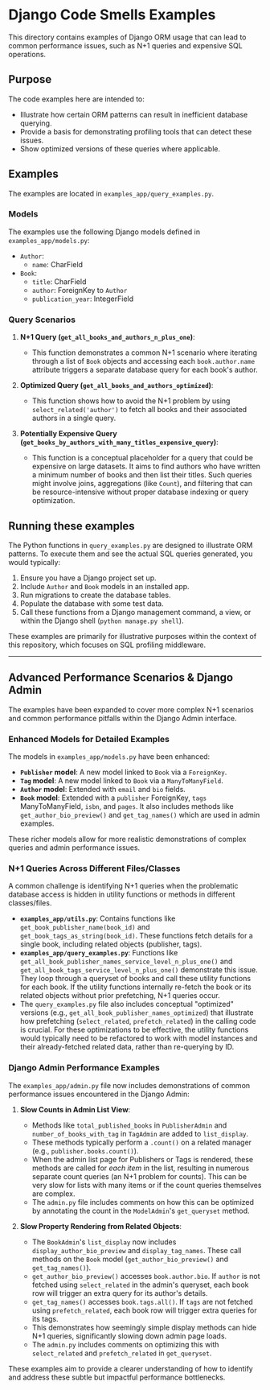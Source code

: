 # Django Code Smells Examples

This directory contains examples of Django ORM usage that can lead to common performance issues, such as N+1 queries and expensive SQL operations.

## Purpose

The code examples here are intended to:
- Illustrate how certain ORM patterns can result in inefficient database querying.
- Provide a basis for demonstrating profiling tools that can detect these issues.
- Show optimized versions of these queries where applicable.

## Examples

The examples are located in `examples_app/query_examples.py`.

### Models

The examples use the following Django models defined in `examples_app/models.py`:

- `Author`:
    - `name`: CharField
- `Book`:
    - `title`: CharField
    - `author`: ForeignKey to `Author`
    - `publication_year`: IntegerField

### Query Scenarios

1.  **N+1 Query (`get_all_books_and_authors_n_plus_one`)**:
    - This function demonstrates a common N+1 scenario where iterating through a list of `Book` objects and accessing each `book.author.name` attribute triggers a separate database query for each book's author.

2.  **Optimized Query (`get_all_books_and_authors_optimized`)**:
    - This function shows how to avoid the N+1 problem by using `select_related('author')` to fetch all books and their associated authors in a single query.

3.  **Potentially Expensive Query (`get_books_by_authors_with_many_titles_expensive_query`)**:
    - This function is a conceptual placeholder for a query that could be expensive on large datasets. It aims to find authors who have written a minimum number of books and then list their titles. Such queries might involve joins, aggregations (like `Count`), and filtering that can be resource-intensive without proper database indexing or query optimization.

## Running these examples

The Python functions in `query_examples.py` are designed to illustrate ORM patterns. To execute them and see the actual SQL queries generated, you would typically:
1.  Ensure you have a Django project set up.
2.  Include `Author` and `Book` models in an installed app.
3.  Run migrations to create the database tables.
4.  Populate the database with some test data.
5.  Call these functions from a Django management command, a view, or within the Django shell (`python manage.py shell`).

These examples are primarily for illustrative purposes within the context of this repository, which focuses on SQL profiling middleware.

---

## Advanced Performance Scenarios & Django Admin

The examples have been expanded to cover more complex N+1 scenarios and common performance pitfalls within the Django Admin interface.

### Enhanced Models for Detailed Examples

The models in `examples_app/models.py` have been enhanced:
-   **`Publisher` model**: A new model linked to `Book` via a `ForeignKey`.
-   **`Tag` model**: A new model linked to `Book` via a `ManyToManyField`.
-   **`Author` model**: Extended with `email` and `bio` fields.
-   **`Book` model**: Extended with a `publisher` ForeignKey, `tags` ManyToManyField, `isbn`, and `pages`. It also includes methods like `get_author_bio_preview()` and `get_tag_names()` which are used in admin examples.

These richer models allow for more realistic demonstrations of complex queries and admin performance issues.

### N+1 Queries Across Different Files/Classes

A common challenge is identifying N+1 queries when the problematic database access is hidden in utility functions or methods in different classes/files.

-   **`examples_app/utils.py`**: Contains functions like `get_book_publisher_name(book_id)` and `get_book_tags_as_string(book_id)`. These functions fetch details for a single book, including related objects (publisher, tags).
-   **`examples_app/query_examples.py`**: Functions like `get_all_book_publisher_names_service_level_n_plus_one()` and `get_all_book_tags_service_level_n_plus_one()` demonstrate this issue. They loop through a queryset of books and call these utility functions for each book. If the utility functions internally re-fetch the book or its related objects without prior prefetching, N+1 queries occur.
-   The `query_examples.py` file also includes conceptual "optimized" versions (e.g., `get_all_book_publisher_names_optimized`) that illustrate how prefetching (`select_related`, `prefetch_related`) in the calling code is crucial. For these optimizations to be effective, the utility functions would typically need to be refactored to work with model instances and their already-fetched related data, rather than re-querying by ID.

### Django Admin Performance Examples

The `examples_app/admin.py` file now includes demonstrations of common performance issues encountered in the Django Admin:

1.  **Slow Counts in Admin List View**:
    -   Methods like `total_published_books` in `PublisherAdmin` and `number_of_books_with_tag` in `TagAdmin` are added to `list_display`.
    -   These methods typically perform a `.count()` on a related manager (e.g., `publisher.books.count()`).
    -   When the admin list page for Publishers or Tags is rendered, these methods are called for *each item* in the list, resulting in numerous separate count queries (an N+1 problem for counts). This can be very slow for lists with many items or if the count queries themselves are complex.
    -   The `admin.py` file includes comments on how this can be optimized by annotating the count in the `ModelAdmin`'s `get_queryset` method.

2.  **Slow Property Rendering from Related Objects**:
    -   The `BookAdmin`'s `list_display` now includes `display_author_bio_preview` and `display_tag_names`. These call methods on the `Book` model (`get_author_bio_preview()` and `get_tag_names()`).
    -   `get_author_bio_preview()` accesses `book.author.bio`. If `author` is not fetched using `select_related` in the admin's queryset, each book row will trigger an extra query for its author's details.
    -   `get_tag_names()` accesses `book.tags.all()`. If `tags` are not fetched using `prefetch_related`, each book row will trigger extra queries for its tags.
    -   This demonstrates how seemingly simple display methods can hide N+1 queries, significantly slowing down admin page loads.
    -   The `admin.py` includes comments on optimizing this with `select_related` and `prefetch_related` in `get_queryset`.

These examples aim to provide a clearer understanding of how to identify and address these subtle but impactful performance bottlenecks.
